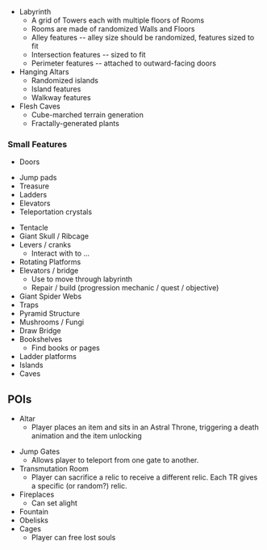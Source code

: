 * Labyrinth
	* A grid of Towers each with multiple floors of Rooms
	* Rooms are made of randomized Walls and Floors
	* Alley features -- alley size should be randomized, features sized to fit
	* Intersection features -- sized to fit
	* Perimeter features -- attached to outward-facing doors
* Hanging Altars
	* Randomized islands
	* Island features
	* Walkway features
* Flesh Caves
	* Cube-marched terrain generation
	* Fractally-generated plants

### Small Features

- Doors
* Jump pads
* Treasure
* Ladders
* Elevators
* Teleportation crystals
- Tentacle
- Giant Skull / Ribcage
- Levers / cranks
	- Interact with to ...
- Rotating Platforms
- Elevators / bridge
	- Use to move through labyrinth
	- Repair / build (progression mechanic / quest / objective)
- Giant Spider Webs
- Traps
- Pyramid Structure
- Mushrooms / Fungi
- Draw Bridge
- Bookshelves
	- Find books or pages
- Ladder platforms
- Islands
- Caves
## POIs
* Altar
	- Player places an item and sits in an Astral Throne, triggering a death animation and the item unlocking
- Jump Gates
	- Allows player to teleport from one gate to another.
- Transmutation Room
	- Player can sacrifice a relic to receive a different relic. Each TR gives a specific (or random?) relic.
-  Fireplaces
	- Can set alight
- Fountain
- Obelisks
- Cages
	- Player can free lost souls